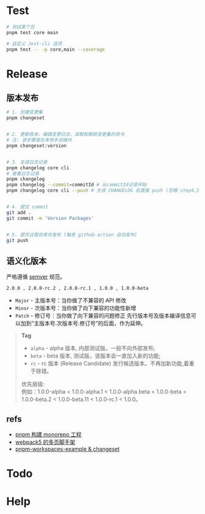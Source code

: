 # Test

```bash
# 测试某个包
pnpm test core main

# 自定义 Jest-cli 选项
pnpm test -- -p core,main --coverage
```

# Release

## 版本发布

```bash
# 1. 创建变更集
pnpm changeset


# 2. 更新版本、编辑变更日志、读取和删除变更集的命令
# 注: 该步骤放在本地手动操作
pnpm changeset:version


# 3. 生成日志记录
pnpm changelog core cli
# 查看日志记录
pnpm changelog
pnpm changelog --commit=commitId # 从commitId记录开始
pnpm changelog core cli --push # 生成 CHANGELOG 后直接 push (忽略 step4,5)


# 4. 提交 commit
git add .
git commit -m 'Version Packages'


# 5. 提交远程仓库并发布 (触发 github-action 自动发布)
git push
```

## 语义化版本

严格遵循 [semver](https://semver.org/) 规范。

```
2.0.0 , 2.0.0-rc.2 , 2.0.0-rc.1 , 1.0.0 , 1.0.0-beta
```

- `Major` - 主版本号：当你做了不兼容的 API 修改
- `Minor` - 次版本号：当你做了向下兼容的功能性新增
- `Patch` - 修订号：当你做了向下兼容的问题修正
  先行版本号及版本编译信息可以加到“主版本号.次版本号.修订号”的后面，作为延伸。

> **Tag**
>
> - `alpha` - alpha 版本, 内部测试版，一般不向外部发布;
> - `beta` - beta 版本, 测试版，该版本会一直加入新的功能;
> - `rc` - rc 版本 (Release Candidate) 发行候选版本。不再加新功能,着重于除错。
>
> 优先层级:  
> 例如：1.0.0-alpha < 1.0.0-alpha.1 < 1.0.0-alpha.beta < 1.0.0-beta < 1.0.0-beta.2 < 1.0.0-beta.11 < 1.0.0-rc.1 < 1.0.0。

## refs

- [pnpm 构建 monorepo 工程](https://github.com/astonishqft/pnpm-monorepo-demo)
- [webpack5 的多页脚手架](https://github.com/kailong321200875/webpack-multi-page-cli)
- [pnpm-workspaces-example & changeset](https://github.com/DavidWells/pnpm-workspaces-example/)

# Todo

# Help
